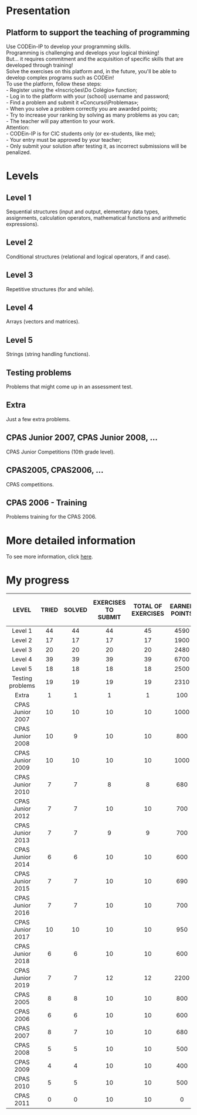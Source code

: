 # Presentation

## Platform to support the teaching of programming

<p>
	Use CODEin-IP to develop your programming skills.<br>
	Programming is challenging and develops your logical thinking!<br>
	But... it requires commitment and the acquisition of specific skills that are developed through training!<br>
	Solve the exercises on this platform and, in the future, you'll be able to develop complex programs such as CODEin!<br>
	To use the platform, follow these steps:<br>
	- Register using the «Inscrições\Do Colégio» function;<br>
	- Log in to the platform with your (school) username and password;<br>
	- Find a problem and submit it «Concurso\Problemas»;<br>
	- When you solve a problem correctly you are awarded points;<br>
	- Try to increase your ranking by solving as many problems as you can;<br>
	- The teacher will pay attention to your work.<br>
	Attention:<br>
	- CODEin-IP is for CIC students only (or ex-students, like me);<br>
	- Your entry must be approved by your teacher;<br>
	- Only submit your solution after testing it, as incorrect submissions will be penalized.
</p>

# Levels

## Level 1

<p>
	Sequential structures (input and output, elementary data types, assignments, calculation operators, mathematical functions and arithmetic expressions).
</p>

## Level 2

<p>
	Conditional structures (relational and logical operators, if and case).
</p>

## Level 3

<p>
	Repetitive structures (for and while).
</p>

## Level 4

<p>
	Arrays (vectors and matrices).
</p>

## Level 5

<p>
	Strings (string handling functions).
</p>

## Testing problems

<p>
	Problems that might come up in an assessment test.
</p>

## Extra

<p>
	Just a few extra problems.
</p>

## CPAS Junior 2007, CPAS Junior 2008, ...

<p>
	CPAS Junior Competitions (10th grade level).
</p>

## CPAS2005, CPAS2006, ...

<p>
	CPAS competitions.
</p>

## CPAS 2006 - Training

<p>
	Problems training for the CPAS 2006.
</p>

# More detailed information

<p>
	To see more information, click <a href="https://winhost.cic.pt/IP/">here</a>.
</p>

# My progress

<div align="center">
	<table style="text-align: center">
		<thead>
			<tr>
				<th>LEVEL</th>
				<th>TRIED</th>
				<th>SOLVED</th>
				<th>EXERCISES TO SUBMIT</th>
				<th>TOTAL OF EXERCISES</th>
				<th>EARNED POINTS</th>
				<th>TOTAL OF POSSIBLE POINTS</th>
				<th>PROGRESS</th>
			</tr>
		</thead>
		<tbody>
			<tr>
				<td>Level 1</td>
				<td>44</td>
				<td>44</td>
				<td>44</td>
				<td>45</td>
				<td>4590</td>
				<td>4600</td>
				<td>100%</td>
			</tr>
			<tr>
				<td>Level 2</td>
				<td>17</td>
				<td>17</td>
				<td>17</td>
				<td>17</td>
				<td>1900</td>
				<td>1900</td>
				<td>100%</td>
			</tr>
			<tr>
				<td>Level 3</td>
				<td>20</td>
				<td>20</td>
				<td>20</td>
				<td>20</td>
				<td>2480</td>
				<td>2500</td>
				<td>100%</td>
			</tr>
			<tr>
				<td>Level 4</td>
				<td>39</td>
				<td>39</td>
				<td>39</td>
				<td>39</td>
				<td>6700</td>
				<td>6700</td>
				<td>100%</td>
			</tr>
			<tr>
				<td>Level 5</td>
				<td>18</td>
				<td>18</td>
				<td>18</td>
				<td>18</td>
				<td>2500</td>
				<td>2500</td>
				<td>100%</td>
			</tr>
			<tr>
				<td>Testing problems</td>
				<td>19</td>
				<td>19</td>
				<td>19</td>
				<td>19</td>
				<td>2310</td>
				<td>2350</td>
				<td>100%</td>
			</tr>
			<tr>
				<td>Extra</td>
				<td>1</td>
				<td>1</td>
				<td>1</td>
				<td>1</td>
				<td>100</td>
				<td>100</td>
				<td>100%</td>
			</tr>
			<tr>
				<td>CPAS Junior 2007</td>
				<td>10</td>
				<td>10</td>
				<td>10</td>
				<td>10</td>
				<td>1000</td>
				<td>1000</td>
				<td>100%</td>
			</tr>
			<tr>
				<td>CPAS Junior 2008</td>
				<td>10</td>
				<td>9</td>
				<td>10</td>
				<td>10</td>
				<td>800</td>
				<td>1000</td>
				<td>90%</td>
			</tr>
			<tr>
				<td>CPAS Junior 2009</td>
				<td>10</td>
				<td>10</td>
				<td>10</td>
				<td>10</td>
				<td>1000</td>
				<td>1000</td>
				<td>100%</td>
			</tr>
			<tr>
				<td>CPAS Junior 2010</td>
				<td>7</td>
				<td>7</td>
				<td>8</td>
				<td>8</td>
				<td>680</td>
				<td>800</td>
				<td>87.5%</td>
			</tr>
			<tr>
				<td>CPAS Junior 2012</td>
				<td>7</td>
				<td>7</td>
				<td>10</td>
				<td>10</td>
				<td>700</td>
				<td>1000</td>
				<td>70%</td>
			</tr>
			<tr>
				<td>CPAS Junior 2013</td>
				<td>7</td>
				<td>7</td>
				<td>9</td>
				<td>9</td>
				<td>700</td>
				<td>900</td>
				<td>77.77%</td>
			</tr>
			<tr>
				<td>CPAS Junior 2014</td>
				<td>6</td>
				<td>6</td>
				<td>10</td>
				<td>10</td>
				<td>600</td>
				<td>1000</td>
				<td>60%</td>
			</tr>
			<tr>
				<td>CPAS Junior 2015</td>
				<td>7</td>
				<td>7</td>
				<td>10</td>
				<td>10</td>
				<td>690</td>
				<td>1000</td>
				<td>70%</td>
			</tr>
			<tr>
				<td>CPAS Junior 2016</td>
				<td>7</td>
				<td>7</td>
				<td>10</td>
				<td>10</td>
				<td>700</td>
				<td>1000</td>
				<td>70%</td>
			</tr>
			<tr>
				<td>CPAS Junior 2017</td>
				<td>10</td>
				<td>10</td>
				<td>10</td>
				<td>10</td>
				<td>950</td>
				<td>1000</td>
				<td>100%</td>
			</tr>
			<tr>
				<td>CPAS Junior 2018</td>
				<td>6</td>
				<td>6</td>
				<td>10</td>
				<td>10</td>
				<td>600</td>
				<td>1000</td>
				<td>60%</td>
			</tr>
			<tr>
				<td>CPAS Junior 2019</td>
				<td>7</td>
				<td>7</td>
				<td>12</td>
				<td>12</td>
				<td>2200</td>
				<td>2700</td>
				<td>58.33%</td>
			</tr>
			<tr>
				<td>CPAS 2005</td>
				<td>8</td>
				<td>8</td>
				<td>10</td>
				<td>10</td>
				<td>800</td>
				<td>1000</td>
				<td>80%</td>
			</tr>
			<tr>
				<td>CPAS 2006</td>
				<td>6</td>
				<td>6</td>
				<td>10</td>
				<td>10</td>
				<td>600</td>
				<td>1000</td>
				<td>60%</td>
			</tr>
			<tr>
				<td>CPAS 2007</td>
				<td>8</td>
				<td>7</td>
				<td>10</td>
				<td>10</td>
				<td>680</td>
				<td>1000</td>
				<td>70%</td>
			</tr>
			<tr>
				<td>CPAS 2008</td>
				<td>5</td>
				<td>5</td>
				<td>10</td>
				<td>10</td>
				<td>500</td>
				<td>1000</td>
				<td>50%</td>
			</tr>
			<tr>
				<td>CPAS 2009</td>
				<td>4</td>
				<td>4</td>
				<td>10</td>
				<td>10</td>
				<td>400</td>
				<td>1000</td>
				<td>40%</td>
			</tr>
			<tr>
				<td>CPAS 2010</td>
				<td>5</td>
				<td>5</td>
				<td>10</td>
				<td>10</td>
				<td>500</td>
				<td>1000</td>
				<td>50%</td>
			</tr>
			<tr>
				<td>CPAS 2011</td>
				<td>0</td>
				<td>0</td>
				<td>10</td>
				<td>10</td>
				<td>0</td>
				<td>1000</td>
				<td>0%</td>
			</tr>
		</tbody>
	</table>
</div>
